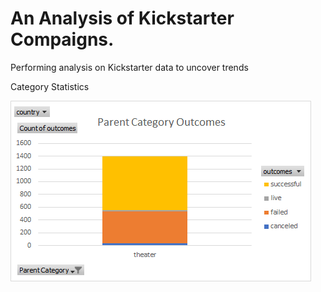 # An Analysis of Kickstarter Compaigns.
Performing analysis on Kickstarter data to uncover trends


Category Statistics

![](images/Parent%20Category%20Outcomes%20Chart.png)

